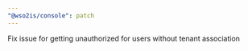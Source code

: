 ```yaml
---
"@wso2is/console": patch
---
```


Fix issue for getting unauthorized for users without tenant association
